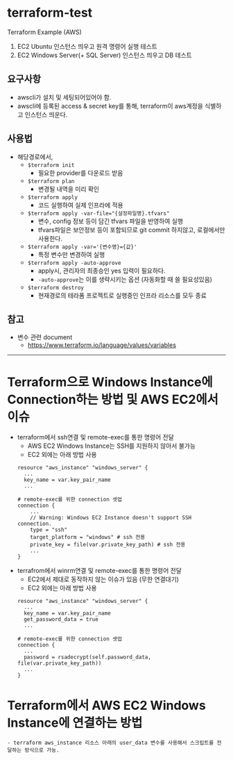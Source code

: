 # terraform-test
Terraform Example (AWS)
1. EC2 Ubuntu 인스턴스 띄우고 원격 명령어 실행 테스트
2. EC2 Windows Server(+ SQL Server) 인스턴스 띄우고 DB 테스트

## 요구사항
- awscli가 설치 및 세팅되어있어야 함.
- awscli에 등록된 access & secret key를 통해, terraform이 aws계정을 식별하고 인스턴스 띄운다.

## 사용법
- 해당경로에서,
    - `$terraform init`
        - 필요한 provider를 다운로드 받음
    - `$terraform plan`
        - 변경될 내역을 미리 확인
    - `$terraform apply`
        - 코드 실행하여 실제 인프라에 적용
    - `$terraform apply -var-file="{설정파일명}.tfvars"`
        - 변수, config 정보 등이 담긴 tfvars 파일을 반영하여 실행
        - tfvars파일은 보안정보 등이 포함되므로 git commit 하지않고, 로컬에서만 사용한다.
    - `$terraform apply -var='{변수명}={값}'`
        - 특정 변수만 변경하여 실행
    - `$terraform apply -auto-approve`
        - apply시, 관리자의 최종승인 yes 입력이 필요하다.
        - `-auto-approve`는 이를 생략시키는 옵션 (자동화할 때 쓸 필요성있음)
    - `$terraform destroy`
        - 현재경로의 테라폼 프로젝트로 실행중인 인프라 리소스를 모두 종료

## 참고
- 변수 관련 document
    - https://www.terraform.io/language/values/variables

--------------------------------------------------------
# Terraform으로 Windows Instance에 Connection하는 방법 및 AWS EC2에서 이슈
- terraform에서 ssh연결 및 remote-exec를 통한 명령어 전달
    - AWS EC2 Windows Instance는 SSH를 지원하지 않아서 불가능
    - EC2 외에는 아래 방법 사용
    ```
    resource "aws_instance" "windows_server" {
      ...
      key_name = var.key_pair_name
      ...

    # remote-exec를 위한 connection 셋업
    connection {
        ...
        // Warning: Windows EC2 Instance doesn't support SSH connection.
        type = "ssh"
        target_platform = "windows" # ssh 전용
        private_key = file(var.private_key_path) # ssh 전용
        ...
    }
    ```
- terrafrom에서 winrm연결 및 remote-exec를 통한 명령어 전달
    - EC2에서 제대로 동작하지 않는 이슈가 있음 (무한 연결대기)
    - EC2 외에는 아래 방법 사용
    ```
    resource "aws_instance" "windows_server" {
      ...
      key_name = var.key_pair_name
      get_password_data = true
      ...

    # remote-exec를 위한 connection 셋업
    connection {
      ...
      password = rsadecrypt(self.password_data, file(var.private_key_path))
      ...
    }
    ```
# Terraform에서 AWS EC2 Windows Instance에 연결하는 방법
    - terraform aws_instance 리소스 아래의 user_data 변수를 사용해서 스크립트를 전달하는 방식으로 가능.